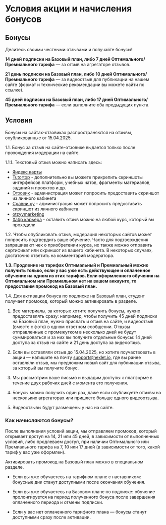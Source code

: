 # Условия акции и начисления бонусов

## Бонусы

Делитесь своими честными отзывами и получайте бонусы!

**14 дней подписки на Базовый план, либо 7 дней Оптимального/Премиального тарифа** — за отзыв на агрегаторе отзывов.

**21 день подписки на Базовый план, либо 10 дней Оптимального/Премиального тарифа**  — за видеоотзыв для публикации на нашем сайте (формат и технические рекомендации вы можете найти по ссылке).

**45 дней подписки на Базовый план, либо 17 дней Оптимального/Премиального тарифа** — если выполните оба предыдущих пункта.

## Условия

Бонусы на сайтах-отзовиках распространяются на отзывы, опубликованные от 15.04.2025.

1.1. Бонус за отзыв на сайте-отзовике выдается только после прохождения модерации на сайте. 

1.1.1. Текстовый отзыв можно написать здесь:
- [Яндекс карты](https://yandex.ru/profile/124106031878)
- [Tutortop](https://tutortop.ru/school-reviews/hekslet/) - дополнительно вы можете прикрепить скриншоты интерфейсов платформ, учебных чатов, фрагменты материалов, заданий и проектов и др.
- [Отзовик](https://otzovik.com/reviews/hexlet_io-onlayn_shkola_programmirovaniya/) - администрация может попросить предоставить скриншот из личного кабинета
- [Сравни.ру](http://sravni.ru/shkola/hekslet/otzyvy/) - администрация может попросить предоставить скриншот из личного кабинета
- [otzyvmarketing](https://otzyvmarketing.ru/hexlet/)
- [Хабр карьера](https://career.habr.com/education_centers/3-hekslet/active_courses) - оставить отзыв можно на любой курс, который вы проходили

1.2. Чтобы опубликовать отзыв, модерация некоторых сайтов может попросить подтвердить ваше обучение. Часто для подтверждения запрашивают чек о приобретении курса, но также можно отправить сертификат или скриншот из вашего кабинета. В некоторых случаях, достаточно ответить на комментарий модератора.

**1.3. Продление на тарифах Оптимальный и Премиальный можно получить только, если у вас уже есть действующее и оплаченное обучение на одном из этих тарифов. Если оформленного обучения на Оптимальном или Премиальном нет на вашем аккаунте, то предоставим промокод на Базовый план.**

1.4. Для активации бонуса по подписке на Базовый план, студент получает промокод, который можно активировать в разделе.

1. Все материалы, за которые хотите получить бонусы, нужно предоставлять сразу: например, чтобы получить 45 дней подписки на Базовый план, нужно прислать и отзыв на сайте, и видеоотзыв (вместе с фото) в одном ответном сообщении. Отзывы отправленные с промежутком в несколько дней не будут суммироваться и за них вы получите отдельные бонусы: 14 дней доступа за отзыв на сайте и 21 день доступа за видеоотзыв.

2. Если вы оставляли отзыв до 15.04.2025, но хотите поучаствовать в акции — напишите на почту support@hexlet.io, где вы ранее оставляли отзыв, мы предложим новый сайт для публикации отзыва, за который вы получите бонус.

3. Мы рассмотрим ваше письмо и выдадим доступы к платформе в течение двух рабочих дней с момента его получения.

4. Бонусы можно получить один раз, даже если опубликуете отзывы на нескольких агрегаторах или пришлете больше одного видеоотзыва.

5. Видеоотзывы будут размещены у нас на сайте.

### Как начисляются бонусы?

После выполнения условий акции, мы отправляем промокод, который открывает доступ на 14, 21 или 45 дней, в зависимости от выполненных условий, либо продлеваем доступ, при наличии Оптимального или Премиального тарифа на 7, 10 или 17 дней (в зависимости от того, какой тариф у вас уже оформлен).

Активировать промокод на Базовый план можно в специальном разделе.

- Если вы уже обучаетесь на тарифном плане с наставником: бонусные дни станут доступными после окончания обучения.

- Если вы уже обучаетесь на Базовом плане по подписке: обучение пролонгируется на период полученного бонуса после завершения оплаченного периода и отмены подписки.

- Если у вас нет оплаченного тарифного плана — бонусы станут доступными сразу после активации.
